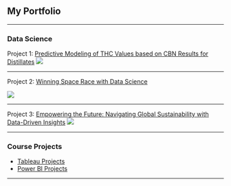 ## My Portfolio

---

### Data Science 

Project 1: [Predictive Modeling of THC Values based on CBN Results for Distillates](https://www.kaggle.com/code/femiolawale/distillate-potency-prediction?scriptVersionId=145139556)
<img src="images/dummy_thumbnail.jpg?raw=true"/>

---
Project 2: [Winning Space Race with Data Science](https://github.com/olafem/oluwafemi/blob/master/SpaceX%20Capstone%20Project_Femi.pdf)

<img src="images/dummy_thumbnail.jpg?raw=true"/>

---
Project 3: [Empowering the Future: Navigating Global Sustainability with Data-Driven Insights](https://www.kaggle.com/code/femiolawale/global-sustainable-energy?scriptVersionId=146179838)
<img src="images/dummy_thumbnail.jpg?raw=true"/>

---

### Course Projects

- [Tableau Projects](https://public.tableau.com/app/profile/oluwafemi.olawale)
- [Power BI Projects](https://app.powerbi.com/links/VdutdIRLLy?ctid=4a1e5cee-f43e-451d-b150-1486f954ef55&pbi_source=linkShare)

---



